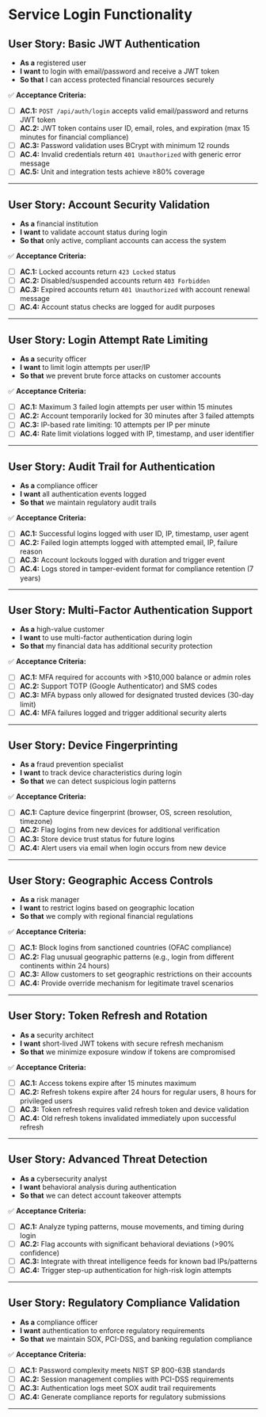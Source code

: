 # Service Login Functionality 
## **User Story: Basic JWT Authentication** 
* **As a** registered user
* **I want** to login with email/password and receive a JWT token
* **So that** I can access protected financial resources securely

✅ **Acceptance Criteria:**
- [ ] **AC.1:** `POST /api/auth/login` accepts valid email/password and returns JWT token
- [ ] **AC.2:** JWT token contains user ID, email, roles, and expiration (max 15 minutes for financial compliance)
- [ ] **AC.3:** Password validation uses BCrypt with minimum 12 rounds
- [ ] **AC.4:** Invalid credentials return `401 Unauthorized` with generic error message
- [ ] **AC.5:** Unit and integration tests achieve ≥80% coverage

---

## **User Story: Account Security Validation** 
* **As a** financial institution
* **I want** to validate account status during login
* **So that** only active, compliant accounts can access the system

✅ **Acceptance Criteria:**
- [ ] **AC.1:** Locked accounts return `423 Locked` status
- [ ] **AC.2:** Disabled/suspended accounts return `403 Forbidden`
- [ ] **AC.3:** Expired accounts return `401 Unauthorized` with account renewal message
- [ ] **AC.4:** Account status checks are logged for audit purposes

---

## **User Story: Login Attempt Rate Limiting** 
* **As a** security officer
* **I want** to limit login attempts per user/IP
* **So that** we prevent brute force attacks on customer accounts

✅ **Acceptance Criteria:**
- [ ] **AC.1:** Maximum 3 failed login attempts per user within 15 minutes
- [ ] **AC.2:** Account temporarily locked for 30 minutes after 3 failed attempts
- [ ] **AC.3:** IP-based rate limiting: 10 attempts per IP per minute
- [ ] **AC.4:** Rate limit violations logged with IP, timestamp, and user identifier

---

## **User Story: Audit Trail for Authentication** 
* **As a** compliance officer
* **I want** all authentication events logged
* **So that** we maintain regulatory audit trails

✅ **Acceptance Criteria:**
- [ ] **AC.1:** Successful logins logged with user ID, IP, timestamp, user agent
- [ ] **AC.2:** Failed login attempts logged with attempted email, IP, failure reason
- [ ] **AC.3:** Account lockouts logged with duration and trigger event
- [ ] **AC.4:** Logs stored in tamper-evident format for compliance retention (7 years)

---

## **User Story: Multi-Factor Authentication Support**
* **As a** high-value customer
* **I want** to use multi-factor authentication during login
* **So that** my financial data has additional security protection

✅ **Acceptance Criteria:**
- [ ] **AC.1:** MFA required for accounts with >$10,000 balance or admin roles
- [ ] **AC.2:** Support TOTP (Google Authenticator) and SMS codes
- [ ] **AC.3:** MFA bypass only allowed for designated trusted devices (30-day limit)
- [ ] **AC.4:** MFA failures logged and trigger additional security alerts

---

## **User Story: Device Fingerprinting**
* **As a** fraud prevention specialist
* **I want** to track device characteristics during login
* **So that** we can detect suspicious login patterns

✅ **Acceptance Criteria:**
- [ ] **AC.1:** Capture device fingerprint (browser, OS, screen resolution, timezone)
- [ ] **AC.2:** Flag logins from new devices for additional verification
- [ ] **AC.3:** Store device trust status for future logins
- [ ] **AC.4:** Alert users via email when login occurs from new device

---

## **User Story: Geographic Access Controls**
* **As a** risk manager
* **I want** to restrict logins based on geographic location
* **So that** we comply with regional financial regulations

✅ **Acceptance Criteria:**
- [ ] **AC.1:** Block logins from sanctioned countries (OFAC compliance)
- [ ] **AC.2:** Flag unusual geographic patterns (e.g., login from different continents within 24 hours)
- [ ] **AC.3:** Allow customers to set geographic restrictions on their accounts
- [ ] **AC.4:** Provide override mechanism for legitimate travel scenarios

---

## **User Story: Token Refresh and Rotation**
* **As a** security architect
* **I want** short-lived JWT tokens with secure refresh mechanism
* **So that** we minimize exposure window if tokens are compromised

✅ **Acceptance Criteria:**
- [ ] **AC.1:** Access tokens expire after 15 minutes maximum
- [ ] **AC.2:** Refresh tokens expire after 24 hours for regular users, 8 hours for privileged users
- [ ] **AC.3:** Token refresh requires valid refresh token and device validation
- [ ] **AC.4:** Old refresh tokens invalidated immediately upon successful refresh

---

## **User Story: Advanced Threat Detection**
* **As a** cybersecurity analyst
* **I want** behavioral analysis during authentication
* **So that** we can detect account takeover attempts

✅ **Acceptance Criteria:**
- [ ] **AC.1:** Analyze typing patterns, mouse movements, and timing during login
- [ ] **AC.2:** Flag accounts with significant behavioral deviations (>90% confidence)
- [ ] **AC.3:** Integrate with threat intelligence feeds for known bad IPs/patterns
- [ ] **AC.4:** Trigger step-up authentication for high-risk login attempts

---

## **User Story: Regulatory Compliance Validation**
* **As a** compliance officer
* **I want** authentication to enforce regulatory requirements
* **So that** we maintain SOX, PCI-DSS, and banking regulation compliance

✅ **Acceptance Criteria:**
- [ ] **AC.1:** Password complexity meets NIST SP 800-63B standards
- [ ] **AC.2:** Session management complies with PCI-DSS requirements
- [ ] **AC.3:** Authentication logs meet SOX audit trail requirements
- [ ] **AC.4:** Generate compliance reports for regulatory submissions

---
